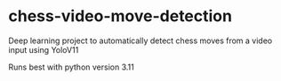 # chess-video-move-detection

Deep learning project to automatically detect chess moves from a video input using YoloV11

Runs best with python version 3.11
